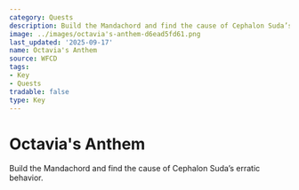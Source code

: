 ```yaml
---
category: Quests
description: Build the Mandachord and find the cause of Cephalon Suda’s erratic behavior.
image: ../images/octavia's-anthem-d6ead5fd61.png
last_updated: '2025-09-17'
name: Octavia's Anthem
source: WFCD
tags:
- Key
- Quests
tradable: false
type: Key
---
```


# Octavia's Anthem

Build the Mandachord and find the cause of Cephalon Suda’s erratic behavior.

